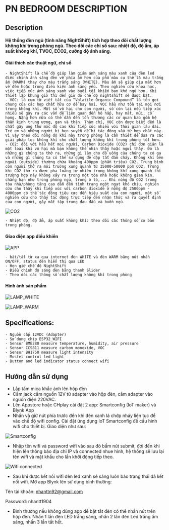 # PN BEDROOM DESCRIPTION

## Description
#### Hệ thống đèn ngủ (tính năng NightShift) tích hợp theo dõi chất lượng không khí trong phòng ngủ. Theo dõi các chỉ số sau: nhiệt độ, độ ẩm, áp suất không khí, TVOC, ECO2, cường độ ánh sáng.

#### Giải thích các thuật ngữ, chỉ số

    - NightShift là chế độ giúp làm giảm ánh sáng màu xanh của đèn led điều chỉnh ánh sáng đèn về phía ẩm hơn của phổ màu cụ thể là màu trắng ấm (WARM) thay cho màu trắng sáng (WHITE). Màu ấm sẽ giúp dịu mắt hơn về đêm hoặc trong điều kiện ánh sáng yếu. Theo nghiên cứu khoa học, việc tiếp xúc ánh sáng xanh vào buổi tối khiến bạn khó ngủ hơn. Khi thiết lập khung giờ thì đến giờ đó chế độ nightshift sẽ được bật.
    - VOC: là cụm từ viết tắt của “Volatile Organic Compound” là tên gọi chung của các hợp chất hữu cơ dễ bay hơi. VOC hầu như tồn tại mọi nơi trong không khí. Một số vô hại cho con người, số còn lại nếu tiếp xúc nhiều sẽ gây ra các vấn đề liên quan đến hô hấp, hay mắt, mũi, cổ họng. Nặng hơn nữa có thể dẫn đến tổn thương các cơ quan bao gồm hệ thần kinh trung ương, gan và thận. Thậm chí, VOC còn được biết đến là chất gây ung thư mức độ cao khi tiếp xúc nhiều với thời gian lâu dài. Trẻ em và những người bị hen suyễn dễ bị tác động xấu từ hợp chất này. Vì vậy theo dõi nồng độ khí này trong phòng là cần thiết để đưa ra các giải pháp lọc không khí cho chất lượng không khí trong phòng tốt hơn.
    - CO2: đối với hầu hết mọi người, Carbon Dioxide (CO2) chỉ đơn giản là một loại khí vô hại mà bạn không thể nhìn thấy hoặc ngửi thấy. Đó là những gì chúng ta thở ra, những gì làm cho đồ uống của chúng ta có ga và những gì chúng ta có thể sử dụng để dập tắt đám cháy. Không khí bên ngoài (outside) thường chứa khoảng 400ppm (phần triệu) CO2. Trung bình con người thở ra môi trường xung quanh từ 35000-50000 ppm CO2. Trong khi CO2 thở ra được pha loãng tự nhiên trong không khí xung quanh thì trường hợp này không xảy ra trong một tòa nhà hoặc không gian kín, chẳng hạn như trong phòng ngủ, trong ô tô,... Khi nồng độ CO2 trong tòa nhà/phòng tăng cao dẫn đến tình trạng ngột ngạt khó chịu, nghiên cứu cho thấy khi tiếp xúc với carbon dioxide ở nồng độ 2500ppm - 4000ppm có thể tác động tiêu cực đến hiệu suất của con người, một số nghiên cứu cho thấy tác động trực tiếp đến nhận thức và ra quyết định của con người, gây mất tập trung đau đầu và buồn ngủ.

![CO2](./assets/How_CO2_levels_impact_on_the_human_body.png)

    - Nhiệt độ, độ ẩm, áp suất không khí: theo dõi các thông số cơ bản trong phòng.

#### Giao diện app điều khiển

![APP](./assets/myapp.png)

    - bật/tắt từ xa qua internet đèn WHITE và đèn WARM bằng nút nhấn ON/OFF, status đèn hiển thị qua LED
    - Hẹn giờ chế độ NightShift
    - Điều chỉnh độ sáng đèn bằng thanh Slider
    - Theo dõi các thông số chất lượng không khí trong phòng 

#### Hình ảnh sản phẩm

![LAMP_WHITE](./assets/lamp_white.png)  

![LAMP_WARM](./assets/lamp_warm.png)  

## Specifications:
    - Nguồn cấp 12VDC (Adapter)
    - Sử dụng chip ESP32_WIFI
    - Sensor BME280 measure temperature, humidity, air pressure
    - Sensor CCS811 measure carbon monoxide, VOC
    - Sensor BH1750 measure light intensity
    - Mosfet control led light
    - Button and led indicator status connect wifi

## Hướng dẫn sử dụng

- Lắp tấm mica khắc ảnh lên hộp đèn
- Cắm jack cắm nguồn 12V từ adapter vào hộp đèn, cắm adapter vào nguồn điện 220VAC.
- Lên Appstore hoặc CHplay cài đặt 2 app: Smartconfig (IoT maker) và Blynk App
- Nhấn và giữ nút phía trước đến khi đèn xanh lá chớp nháy liên tục để vào chế độ wifi config. Cài đặt ứng dụng IoT Smartconfig để cấu hình wifi cho thiết bị. Giao diện như sau:

![Smartconfig](./assets/wifi_config.png)    

- Nhập tên wifi và password wifi vào sau đó bấm nút submit, đợi đến khi hiện lên thông báo địa chỉ IP và connected nhue hình, hệ thống sẽ lưu lại tên wifi và mật khẩu cho lần khởi động tiếp theo.

![Wifi connected](./assets/wifi_connected.png)

- Sau khi được kết nối wifi đèn led xanh sẽ sáng luôn báo trạng thái đã kết nối wifi. Mở app Blynk lên sử dụng bình thường:

Tên tài khoản: nhanttn92@gmail.com

Password:   nhantt1904

- Bình thường nếu không dùng app để bật tắt đèn có thể nhấn nút trên hộp đèn. Nhấn 1 lần đèn LED trắng sáng, nhấn 2 lần đèn Led trắng ấm sáng, nhấn 3 lần tắt hết. 